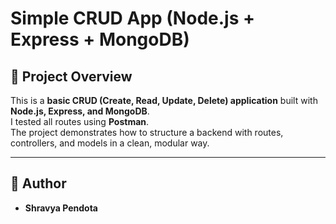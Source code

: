 # Simple CRUD App (Node.js + Express + MongoDB)

## 📌 Project Overview
This is a **basic CRUD (Create, Read, Update, Delete) application** built with **Node.js, Express, and MongoDB**.  
I tested all routes using **Postman**.  
The project demonstrates how to structure a backend with routes, controllers, and models in a clean, modular way.  

---

## 👤 Author
- **Shravya Pendota**
  

